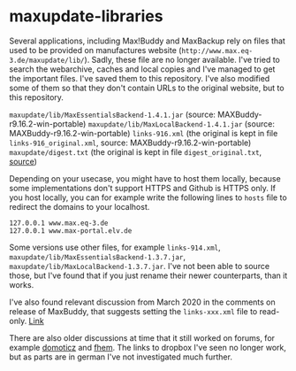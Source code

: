 # maxupdate-libraries

Several applications, including Max!Buddy and MaxBackup rely on files that used to be provided on manufactures website (`http://www.max.eq-3.de/maxupdate/lib/`).
Sadly, these file are no longer available. I've tried to search the webarchive, caches and local copies and I've managed to get the important files. I've saved them to this repository. I've also modified some of them so that they don't contain URLs to the original website, but to this repository.

`maxupdate/lib/MaxEssentialsBackend-1.4.1.jar` (source: MAXBuddy-r9.16.2-win-portable)
`maxupdate/lib/MaxLocalBackend-1.4.1.jar` (source: MAXBuddy-r9.16.2-win-portable)
`links-916.xml` (the original is kept in file `links-916_original.xml`, source: MAXBuddy-r9.16.2-win-portable)
`maxupdate/digest.txt` (the original is kept in file `digest_original.txt`, [source](https://web.archive.org/web/20130103235227/http://www.max-portal.elv.de:80/maxupdate/digest.txt))

Depending on your usecase, you might have to host them locally, because some implementations don't support HTTPS and Github is HTTPS only.
If you host locally, you can for example write the following lines to `hosts` file to redirect the domains to your localhost.

```
127.0.0.1 www.max.eq-3.de
127.0.0.1 www.max-portal.elv.de
```

Some versions use other files, for example `links-914.xml`, `maxupdate/lib/MaxEssentialsBackend-1.3.7.jar`, `maxupdate/lib/MaxLocalBackend-1.3.7.jar`.
I've not been able to source those, but I've found that if you just rename their newer counterparts, than it works.


I've also found relevant discussion from March 2020 in the comments on release of MaxBuddy, that suggests setting the `links-xxx.xml` file to read-only. [Link](https://stoffl.info/2019/02/20/maxbuddy-heizungssteuerung-download-files/)

There are also older discussions at time that it still worked on forums, for example [domoticz](https://www.domoticz.com/forum/viewtopic.php?t=841) and [fhem](https://forum.fhem.de/index.php?topic=29729.15). The links to dropbox I've seen no longer work, but as parts are in german I've not investigated much further.
